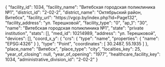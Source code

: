 {
    "facility_id": 1034,
    "facility_name": "Витебская городская поликлиника №1",
    "district_id": "2-02-2",
    "district_name": "Октябрьский район, Витебск",
    "facility_url": "https:\/\/vgcp.by\/index.php?id=Page132",
    "facility_address": "ул. Терешковой",
    "facility_type": "0",
    "ap_1": "30",
    "name": "Витебская городская поликлиника №1",
    "state": "private institution",
    "stats": [],
    "med_id": 10214989,
    "address": "ул. Терешковой",
    "devices": [],
    "coord_x_y": {
        "crs": {
            "type": "name",
            "properties": {
                "name": "EPSG:4326"
            }
        },
        "type": "Point",
        "coordinates": [
            30.2487,
            55.1935
        ]
    },
    "place_name": "Витебск",
    "place_type": "city",
    "localties_key": 25,
    "year_of_closing": null,
    "year_of_opening": "1977",
    "healthcare_facility_key": 1034,
    "administrative_division_id": "2-02-2"
}